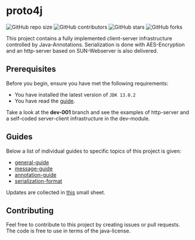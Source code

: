 # proto4j

![GitHub repo size](https://img.shields.io/github/repo-size/matrixeditor/proto4j)
![GitHub contributors](https://img.shields.io/github/contributors/matrixeditor/proto4j)
![GitHub stars](https://img.shields.io/github/stars/matrixeditor/proto4j?style=flat)
![GitHub forks](https://img.shields.io/github/forks/matrixeditor/proto4j?style=flat)

This project contains a fully implemented client-server infrastructure controlled by Java-Annotations. Serialization is done with AES-Encryption and an http-server based on SUN-Webserver is also delivered.

## Prerequisites

Before you begin, ensure you have met the following requirements:

* You have installed the latest version of `JDK 13.0.2`
* You have read the [guide](https://github.com/MatrixEditor/proto4j/blob/main/guide.md).

Take a look at the **dev-001** branch and see the examples of http-server and a self-coded server-client infrastructure in the dev-module.

## Guides

Below a list of individual guides to specific topics of this project is given:
* [general-guide](https://github.com/MatrixEditor/proto4j/blob/main/guide.md)
* [message-guide](https://github.com/MatrixEditor/proto4j/blob/main/message-guide.md)
* [annotation-guide](https://github.com/MatrixEditor/proto4j/blob/main/annotation-guide.md)
* [serialization-format](https://github.com/MatrixEditor/proto4j/blob/main/serialization-format.md)

Updates are collected in [this](https://github.com/MatrixEditor/proto4j/blob/main/updates.md) small sheet.

## Contributing

Feel free to contribute to this project by creating issues or pull requests. The code is free to use in terms of the java-license.

